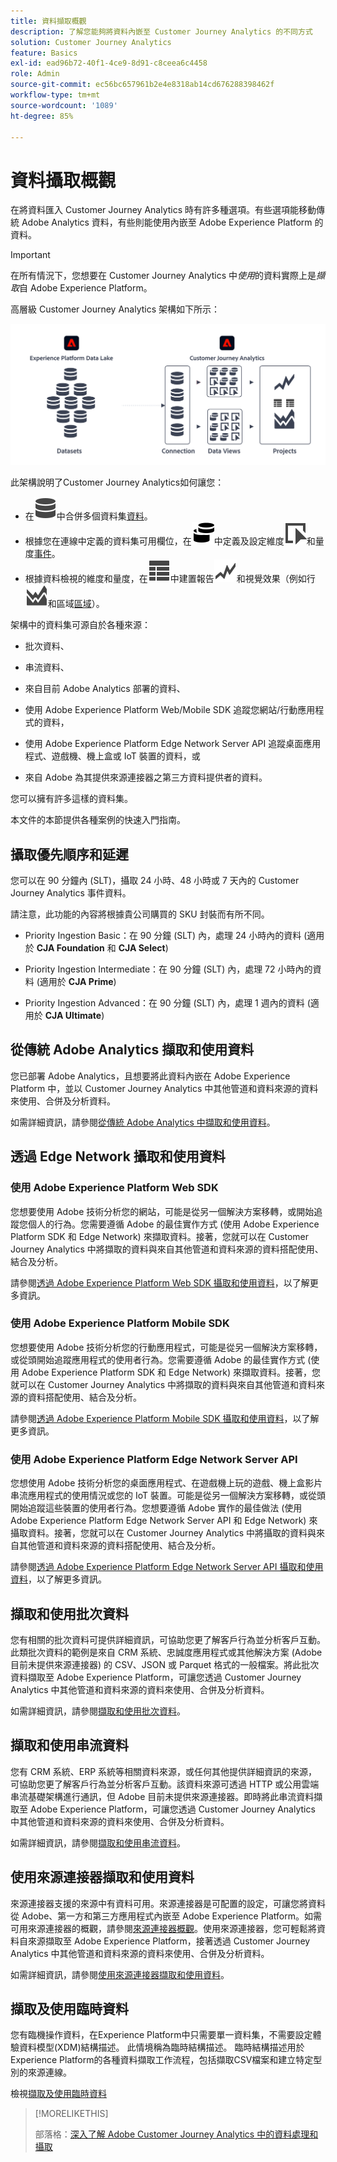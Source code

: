 ```yaml
---
title: 資料擷取概觀
description: 了解您能夠將資料內嵌至 Customer Journey Analytics 的不同方式
solution: Customer Journey Analytics
feature: Basics
exl-id: ead96b72-40f1-4ce9-8d91-c8ceea6c4458
role: Admin
source-git-commit: ec56bc657961b2e4e8318ab14cd676288398462f
workflow-type: tm+mt
source-wordcount: '1089'
ht-degree: 85%

---
```


# 資料攝取概觀

在將資料匯入 Customer Journey Analytics 時有許多種選項。有些選項能移動傳統 Adobe Analytics 資料，有些則能使用內嵌至 Adobe Experience Platform 的資料。

>[!IMPORTANT]
>
>在所有情況下，您想要在 Customer Journey Analytics 中&#x200B;_使用_&#x200B;的資料實際上是&#x200B;_擷取_&#x200B;自 Adobe Experience Platform。


高層級 Customer Journey Analytics 架構如下所示：

![Customer Journey Analytics架構](/help/getting-started/assets/cja-overview.svg)

此架構說明了Customer Journey Analytics如何讓您：

* 在![連線](/help/assets/icons/Data.svg)中合併多個資料集[資料](/help/connections/overview.md)。
* 根據您在連線中定義的資料集可用欄位，在![資料檢視](/help/assets/icons/Dimensions.svg)中定義及設定維度![維度](/help/assets/icons/Event.svg)和量度[事件](/help/data-views/data-views.md)。
* 根據資料檢視的維度和量度，在![專案](/help/assets/icons/ViewTable.svg)中建置報告![ViewTable](/help/assets/icons/GraphTrend.svg)和視覺效果（例如行![行](/help/assets/icons/GraphAreaStacked.svg)和區域[區域](/help/analysis-workspace/home.md)）。

架構中的資料集可源自於各種來源：

* 批次資料、

* 串流資料、

* 來自目前 Adobe Analytics 部署的資料、

* 使用 Adobe Experience Platform Web/Mobile SDK 追蹤您網站/行動應用程式的資料，

* 使用 Adobe Experience Platform Edge Network Server API 追蹤桌面應用程式、遊戲機、機上盒或 IoT 裝置的資料，或

* 來自 Adobe 為其提供來源連接器之第三方資料提供者的資料。

您可以擁有許多這樣的資料集。

本文件的本節提供各種案例的快速入門指南。

## 攝取優先順序和延遲

您可以在 90 分鐘內 (SLT)，攝取 24 小時、48 小時或 7 天內的 Customer Journey Analytics 事件資料。

請注意，此功能的內容將根據貴公司購買的 SKU 封裝而有所不同。

* Priority Ingestion Basic：在 90 分鐘 (SLT) 內，處理 24 小時內的資料 (適用於 **CJA Foundation** 和 **CJA Select**)

* Priority Ingestion Intermediate：在 90 分鐘 (SLT) 內，處理 72 小時內的資料 (適用於 **CJA Prime**)

* Priority Ingestion Advanced：在 90 分鐘 (SLT) 內，處理 1 週內的資料 (適用於 **CJA Ultimate**)

## 從傳統 Adobe Analytics 擷取和使用資料

您已部署 Adobe Analytics，且想要將此資料內嵌在 Adobe Experience Platform 中，並以 Customer Journey Analytics 中其他管道和資料來源的資料來使用、合併及分析資料。

如需詳細資訊，請參閱[從傳統 Adobe Analytics 中擷取和使用資料](./analytics.md)。


## 透過 Edge Network 攝取和使用資料

### 使用 Adobe Experience Platform Web SDK

您想要使用 Adobe 技術分析您的網站，可能是從另一個解決方案移轉，或開始追蹤您個人的行為。您需要遵循 Adobe 的最佳實作方式 (使用 Adobe Experience Platform SDK 和 Edge Network) 來擷取資料。接著，您就可以在 Customer Journey Analytics 中將擷取的資料與來自其他管道和資料來源的資料搭配使用、結合及分析。

請參閱[透過 Adobe Experience Platform Web SDK 攝取和使用資料](./aepwebsdk.md)，以了解更多資訊。

### 使用 Adobe Experience Platform Mobile SDK

您想要使用 Adobe 技術分析您的行動應用程式，可能是從另一個解決方案移轉，或從頭開始追蹤應用程式的使用者行為。您需要遵循 Adobe 的最佳實作方式 (使用 Adobe Experience Platform SDK 和 Edge Network) 來擷取資料。接著，您就可以在 Customer Journey Analytics 中將擷取的資料與來自其他管道和資料來源的資料搭配使用、結合及分析。

請參閱[透過 Adobe Experience Platform Mobile SDK 攝取和使用資料](./aepmobilesdk.md)，以了解更多資訊。

### 使用 Adobe Experience Platform Edge Network Server API

您想使用 Adobe 技術分析您的桌面應用程式、在遊戲機上玩的遊戲、機上盒影片串流應用程式的使用情況或您的 IoT 裝置。可能是從另一個解決方案移轉，或從頭開始追蹤這些裝置的使用者行為。您想要遵循 Adobe 實作的最佳做法 (使用 Adobe Experience Platform Edge Network Server API 和 Edge Network) 來攝取資料。接著，您就可以在 Customer Journey Analytics 中將攝取的資料與來自其他管道和資料來源的資料搭配使用、結合及分析。

請參閱[透過 Adobe Experience Platform Edge Network Server API 攝取和使用資料](./serverapi.md)，以了解更多資訊。

## 擷取和使用批次資料

您有相關的批次資料可提供詳細資訊，可協助您更了解客戶行為並分析客戶互動。此類批次資料的範例是來自 CRM 系統、忠誠度應用程式或其他解決方案 (Adobe 目前未提供來源連接器) 的 CSV、JSON 或 Parquet 格式的一般檔案。將此批次資料擷取至 Adobe Experience Platform，可讓您透過 Customer Journey Analytics 中其他管道和資料來源的資料來使用、合併及分析資料。

如需詳細資訊，請參閱[擷取和使用批次資料](./batch.md)。

## 擷取和使用串流資料

您有 CRM 系統、ERP 系統等相關資料來源，或任何其他提供詳細資訊的來源，可協助您更了解客戶行為並分析客戶互動。該資料來源可透過 HTTP 或公用雲端串流基礎架構進行通訊，但 Adobe 目前未提供來源連接器。即時將此串流資料擷取至 Adobe Experience Platform，可讓您透過 Customer Journey Analytics 中其他管道和資料來源的資料來使用、合併及分析資料。

如需詳細資訊，請參閱[擷取和使用串流資料](./streaming.md)。

## 使用來源連接器擷取和使用資料

來源連接器支援的來源中有資料可用。來源連接器是可配置的設定，可讓您將資料從 Adobe、第一方和第三方應用程式內嵌至 Adobe Experience Platform。如需可用來源連接器的概觀，請參閱[來源連接器概觀](https://experienceleague.adobe.com/docs/experience-platform/sources/home.html?lang=zh-Hant)。使用來源連接器，您可輕鬆將資料自來源擷取至 Adobe Experience Platform，接著透過 Customer Journey Analytics 中其他管道和資料來源的資料來使用、合併及分析資料。

如需詳細資訊，請參閱[使用來源連接器擷取和使用資料](./sources.md)。

## 擷取及使用臨時資料

您有臨機操作資料，在Experience Platform中只需要單一資料集，不需要設定體驗資料模型(XDM)結構描述。 此情境稱為臨時結構描述。 臨時結構描述用於Experience Platform的各種資料擷取工作流程，包括擷取CSV檔案和建立特定型別的來源連線。

檢視[擷取及使用臨時資料](./adhoc.md)

>[!MORELIKETHIS]
>
>部落格：[深入了解 Adobe Customer Journey Analytics 中的資料處理和攝取](https://experienceleaguecommunities.adobe.com/t5/adobe-analytics-blogs/a-closer-look-at-data-processing-amp-ingestion-in-adobe-customer/ba-p/665091)

